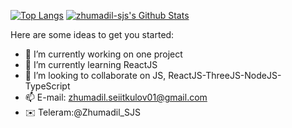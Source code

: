 [![Top Langs](https://github-readme-stats.vercel.app/api/top-langs/?username=zhumadil-sjs&layout=compact&hide_border=true)](https://github.com/zhumadil-sjs) [<img alt="zhumadil-sjs's Github Stats" src="https://github-readme-stats.vercel.app/api?username=zhumadil-sjs&show_icons=true&hide_border=true">](https://github.com/zhumadil-sjs)

Here are some ideas to get you started:

- 🔭 I’m currently working on one project
- 🌱 I’m currently learning ReactJS
- 👯 I’m looking to collaborate on JS, ReactJS-ThreeJS-NodeJS-TypeScript
- 📫  E-mail: zhumadil.seiitkulov01@gmail.com
- ✉️ Teleram:@Zhumadil_SJS
